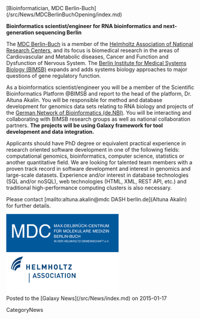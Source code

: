 <div class='newsItemHeader'>[Bioinformatician, MDC Berlin-Buch](/src/News/MDCBerlinBuchOpening/index.md)</div>

**Bioinformatics scientist/engineer for RNA bioinformatics and next-generation sequencing Berlin**

The [MDC Berlin-Buch](https://www.mdc-berlin.de/) is a member of the [Helmholtz Association of National Research Centers](http://www.helmholtz.de/), and its focus is biomedical research in the areas of Cardiovascular and Metabolic diseases, Cancer and Function and Dysfunction of Nervous System. The [Berlin Institute for Medical Systems Biology (BIMSB)](https://www.mdc-berlin.de/40549075/de/bimsb) expands and adds systems biology approaches to major questions of gene regulatory function.

As a bioinformatics scientist/engineer you will be a member of the Scientific Bioinformatics Platform @BIMSB and report to the head of the platform, Dr. Altuna Akalin. You will be responsible for method and database development for genomics data sets relating to RNA biology and projects of the [German Network of Bioinformatics (de.NBI)](https://www.systembiologie.de/de/foerderung/national/nbi). You will be interacting and collaborating with BIMSB research groups as well as national collaboration partners.  **The projects will be using Galaxy framework for tool development and data integration.**

Applicants should have PhD degree or equivalent practical experience in research oriented software development in one of the following fields: computational genomics, bioinformatics, computer science, statistics or another quantitative field. We are looking for talented team members with a proven track record in software development and interest in genomics and large-scale datasets. Experience and/or interest in database technologies (SQL and/or noSQL), web technologies (HTML, XML, REST API, etc.) and traditional high-performance computing clusters is also necessary.

Please contact [mailto:altuna.akalin@mdc DASH berlin.de](Altuna Akalin) for further details.

<div class='center'>
<a href='https://www.mdc-berlin.de/'><img src="/src/Images/Logos/MCDBerlinBuch.gif" alt="MDC Berlin-Buch" width="300" /></a>
<a href='http://www.helmholtz.de/'><img src="/src/Images/Logos/HelmholtzAssoc.gif" alt="Helmholtz Association of National Research Centers" /></a>
</div>

<div class='newsItemFooter'>Posted to the [Galaxy News](/src/News/index.md) on 2015-01-17</div>

CategoryNews
